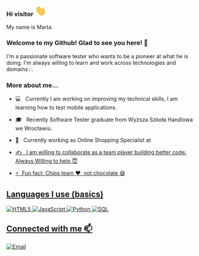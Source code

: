 ### Hi visitor <img src="https://github.com/jatin-pahuja/jatin-pahuja/blob/master/Hi.gif" width="30px"></h2> My name is Marta.
### Welcome to my Github! Glad to see you here! 🤩 

I'm a passionate software tester who wants to be a pioneer at what he is doing. I'm always willing to learn and work across technologies and domains💡.

### More about me...

- 💻 &nbsp; Currently I am working on improving my technical skills, I am learning how to test mobile applications.

- 🎓 &nbsp; Recently Software Tester graduate from Wyższa Szkoła Handlowa we Wrocławiu.

- 🌱 &nbsp; Currently working as Online Shopping Specialist at <a href="https://www.apo-discounter.pl">

- ✍️ &nbsp; I am willing to collaborate as a team player building better code. Always Willing to help 😇

- ⚡&nbsp; Fun fact: Chips team :heart:, not chocolate :sweat_smile: 


## Languages I use (basics)

![HTML5](https://img.shields.io/badge/-HTML5-000000?style=flat&logo=html5)
![JavaScript](https://img.shields.io/badge/-JavaScript-000000?style=flat&logo=javascript)
![Python](https://img.shields.io/badge/-Python-000000?style=flat&logo=python)
![SQL](https://img.shields.io/badge/-SQL-000000?style=flat&logo=postgresql)

## Connected with me 📫
<a href="mailto:mkdydak@gmail.com"><img alt="Email" src="https://img.shields.io/badge/Email-mkdydak@gmail.com-blue?style=flat&logo=gmail"></a>
</p>




